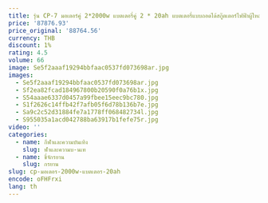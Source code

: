 ```yaml
---
title: รุ่น CP-7 มอเตอร์คู่ 2*2000w แบตเตอรี่คู่ 2 * 20ah แบตเตอรี่แบบถอดได้สกู๊ตเตอร์ไฟฟ้าผู้ใหญ่สามล้อไฟฟ้าสกู๊ตเตอร์รถ
price: '87876.93'
price_original: '88764.56'
currency: THB
discount: 1%
rating: 4.5
volume: 66
image: Se5f2aaaf19294bbfaac0537fd073698ar.jpg
images:
  - Se5f2aaaf19294bbfaac0537fd073698ar.jpg
  - Sf2ea82fcad184967800b20590f0a76b1x.jpg
  - S54aaae6337d0457a99fbee15eec9bc780.jpg
  - S1f2626c14ffb42f7afb05f6d78b136b7e.jpg
  - Sa9c2c52d31884fe7a1778ff068482734l.jpg
  - S955035a1acd042788ba63917b1fefe75r.jpg
video: ''
categories:
  - name: กีฬาและความบันเทิง
    slug: ฬาและความบ-นเท
  - name: ขี่จักรยาน
    slug: กรยาน
slug: cp-มอเตอร-2000w-แบตเตอร-20ah
encode: oFHFrxi
lang: th
---
```

  